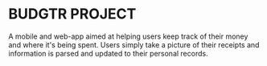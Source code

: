 # BUDGTR PROJECT

A mobile and web-app aimed at helping users keep track of their money and where it's being spent. Users simply take a picture of their receipts and information is parsed and updated to their personal records.
